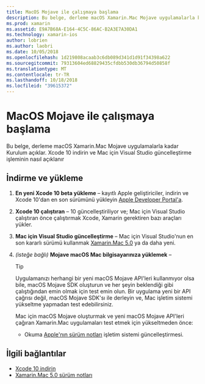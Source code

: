 ```yaml
---
title: MacOS Mojave ile çalışmaya başlama
description: Bu belge, derleme macOS Xamarin.Mac Mojave uygulamalarla kadar Kurulum açıklar. Xcode 10 indirin ve Mac için Visual Studio güncelleştirme işleminin nasıl açıklanır
ms.prod: xamarin
ms.assetid: E9A7B68A-E164-4C5C-86AC-B2A3E7A30DA1
ms.technology: xamarin-ios
author: lobrien
ms.author: laobri
ms.date: 10/05/2018
ms.openlocfilehash: 1d219808acaab3c6db089d341d1d91f34398a622
ms.sourcegitcommit: 79313604ed68829435cfdbb530db36794d50858f
ms.translationtype: MT
ms.contentlocale: tr-TR
ms.lasthandoff: 10/18/2018
ms.locfileid: "39615372"
---
```

# <a name="get-started-with-macos-mojave"></a>MacOS Mojave ile çalışmaya başlama

Bu belge, derleme macOS Xamarin.Mac Mojave uygulamalarla kadar Kurulum açıklar. Xcode 10 indirin ve Mac için Visual Studio güncelleştirme işleminin nasıl açıklanır

## <a name="download-and-install"></a>İndirme ve yükleme

1. **En yeni Xcode 10 beta yükleme** – kayıtlı Apple geliştiriciler, indirin ve Xcode 10'dan en son sürümünü yükleyin [Apple Developer Portal'a](https://developer.apple.com/download/).

2. **Xcode 10 çalıştıran** – 10 güncelleştiriliyor ve; Mac için Visual Studio çalıştıran önce çalıştırmak Xcode, Xamarin gerektiren bazı araçları yükler.

3. **Mac için Visual Studio güncelleştirme** – Mac için Visual Studio'nun en son kararlı sürümü kullanmak [Xamarin.Mac 5.0](https://developer.xamarin.com/releases/mac/xamarin.mac_5/xamarin.mac_5.0/) ya da daha yeni.

4. _(isteğe bağlı)_  **Mojave macOS Mac bilgisayarınıza yüklemek** –

   > [!TIP]
   > Uygulamanızı herhangi bir yeni macOS Mojave API'leri kullanmıyor olsa bile, macOS Mojave SDK oluşturun ve her şeyin beklendiği gibi çalıştığından emin olmak için test emin olun. Bir uygulama yeni bir API çağrısı değil, macOS Mojave SDK'sı ile derleyin ve, Mac işletim sistemi yükseltme yapmadan test edebilirsiniz.
   >
   > Mac için macOS Mojave oluşturmak ve yeni macOS Mojave API'leri çağıran Xamarin.Mac uygulamaları test etmek için yükseltmeden önce:
   >
   > - Okuma [Apple'nın sürüm notları](https://developer.apple.com/download/) işletim sistemi güncelleştirmesi.

## <a name="related-links"></a>İlgili bağlantılar

- [Xcode 10 indirin](https://developer.apple.com/download/)
- [Xamarin.Mac 5.0 sürüm notları](https://developer.xamarin.com/releases/mac/xamarin.mac_5/xamarin.mac_5.0/)
